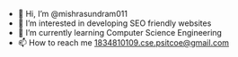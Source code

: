 - 👋 Hi, I’m @mishrasundram011
- 👀 I’m interested in developing SEO friendly websites
- 🌱 I’m currently learning Computer Science Engineering
- 📫 How to reach me 1834810109.cse.psitcoe@gmail.com

<!---
mishrasundram011/mishrasundram011 is a ✨ special ✨ repository because its `README.md` (this file) appears on your GitHub profile.
You can click the Preview link to take a look at your changes.
--->
